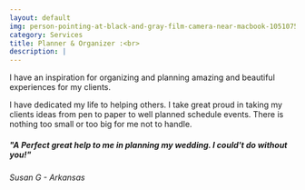 ```yaml
---
layout: default
img: person-pointing-at-black-and-gray-film-camera-near-macbook-1051075.jpg
category: Services
title: Planner & Organizer :<br>
description: |
---
```

  I have an inspiration for organizing and planning amazing and beautiful experiences for my clients. 
  
  <p>I have dedicated my life to helping others. I take great proud in taking my clients ideas from pen to paper to well planned schedule events. There is nothing too small or too big for me not to handle.</p>
 
 
 
 
<h5> "A Perfect great help to me in planning my wedding. I could't do without you!"</h5>

<p> <h6>Susan G - Arkansas</h6> <p>
 
  
